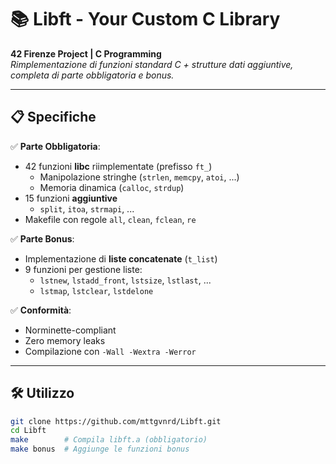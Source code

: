 # 📚 Libft - Your Custom C Library  

**42 Firenze Project | C Programming**  
*Rimplementazione di funzioni standard C + strutture dati aggiuntive, completa di parte obbligatoria e bonus.*  

---

## 📋 Specifiche  
✅ **Parte Obbligatoria**:  
   - 42 funzioni **libc** riimplementate (prefisso `ft_`)  
     - Manipolazione stringhe (`strlen`, `memcpy`, `atoi`, ...)  
     - Memoria dinamica (`calloc`, `strdup`)  
   - 15 funzioni **aggiuntive**  
     - `split`, `itoa`, `strmapi`, ...  
   - Makefile con regole `all`, `clean`, `fclean`, `re`  

✅ **Parte Bonus**:  
   - Implementazione di **liste concatenate** (`t_list`)  
   - 9 funzioni per gestione liste:  
     - `lstnew`, `lstadd_front`, `lstsize`, `lstlast`, ...  
     - `lstmap`, `lstclear`, `lstdelone`  

✅ **Conformità**:  
   - Norminette-compliant  
   - Zero memory leaks  
   - Compilazione con `-Wall -Wextra -Werror`  

---

## 🛠 Utilizzo  
```bash
git clone https://github.com/mttgvnrd/Libft.git
cd Libft
make        # Compila libft.a (obbligatorio)
make bonus  # Aggiunge le funzioni bonus
